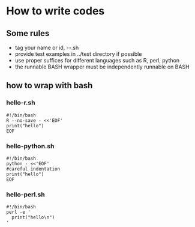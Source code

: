 

# How to write codes
## Some rules
- tag your name or id,   <yourid>-<toolgroupname>-<functionname>.sh
- provide test examples in ../test directory if possible
- use proper suffices for different languages such as R, perl, python
- the runnable BASH wrapper must be independently runnable on BASH

## how to wrap with bash
### hello-r.sh
``` 
#!/bin/bash
R --no-save - <<'EOF'
print("hello")
EOF
```
### hello-python.sh
```
#!/bin/bash
python - <<'EOF'
#careful indentation
print("hello")
EOF
```
### hello-perl.sh
```
#!/bin/bash
perl -e '
  print("hello\n")
'
```
